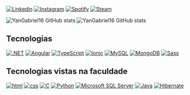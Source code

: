 [![Linkedin](https://img.shields.io/badge/LinkedIn-0077B5?style=for-the-badge&logo=linkedin&logoColor=white)](https://www.linkedin.com/in/yan-gabriel-silva-queiroz-90923321b/)
[![Instagram](https://img.shields.io/badge/Instagram-E4405F?style=for-the-badge&logo=instagram&logoColor=white)](https://instagram.com/yan.gabriel16)
[![Spotify](https://img.shields.io/badge/Spotify-1ED760?&style=for-the-badge&logo=spotify&logoColor=white)](https://open.spotify.com/user/31dsgbobpfiskxtt54fluxe37e6i?si=AZ6V1zLIRyuXEHIabfSrPA&utm_source=copy-link)
[![Steam](https://img.shields.io/badge/Steam-000000?style=for-the-badge&logo=steam&logoColor=white)](https://steamcommunity.com/id/011020012015/)


![YanGabriel16 GitHub stats](https://github-readme-stats.vercel.app/api?username=yangabriel16&show_icons=true&theme=tokyonight&count_private=true)
![YanGabriel16 GitHub stats](https://github-readme-stats.vercel.app/api/top-langs/?username=yangabriel16&theme=tokyonight)

## Tecnologias

[![.NET](https://img.shields.io/badge/.NET-5C2D91?style=for-the-badge&logo=.net&logoColor=white)](https://learn.microsoft.com/pt-br/dotnet/)
[![Angular](https://img.shields.io/badge/Angular-DD0031?style=for-the-badge&logo=angular&logoColor=white)](https://angular.io/docs)
[![TypeScript](https://img.shields.io/badge/TypeScript-007ACC?style=for-the-badge&logo=typescript&logoColor=white)](https://www.typescriptlang.org/docs/)
[![Ionic](https://img.shields.io/badge/Ionic-3880FF?style=for-the-badge&logo=ionic&logoColor=white)](https://ionicframework.com/docs)
[![MySQL](https://img.shields.io/badge/MySQL-00000F?style=for-the-badge&logo=mysql&logoColor=white)](https://dev.mysql.com/doc/)
[![MongoDB](https://img.shields.io/badge/MongoDB-4EA94B?style=for-the-badge&logo=mongodb&logoColor=white)](https://www.mongodb.com/docs/)
[![Sass](https://img.shields.io/badge/Sass-CC6699?style=for-the-badge&logo=sass&logoColor=white)](https://sass-lang.com/documentation/)

## Tecnologias vistas na faculdade

[![html](https://img.shields.io/badge/HTML5-E34F26?style=for-the-badge&logo=html5&logoColor=white)](https://developer.mozilla.org/en-US/docs/Web/HTML)
[![css](https://img.shields.io/badge/CSS3-1572B6?style=for-the-badge&logo=css3&logoColor=white)](https://developer.mozilla.org/en-US/docs/Web/CSS)
[![C](https://img.shields.io/badge/C-00599C?style=for-the-badge&logo=c&logoColor=white)](https://learn.microsoft.com/pt-br/cpp/c-language/?view=msvc-170)
[![Python](https://img.shields.io/badge/Python-14354C?style=for-the-badge&logo=python&logoColor=white)](https://docs.python.org/3/)
[![Microsoft SQL Server](https://img.shields.io/badge/Microsoft_SQL_Server-CC2927?style=for-the-badge&logo=microsoft-sql-server&logoColor=white)](https://learn.microsoft.com/pt-br/sql/sql-server/?view=sql-server-ver16)
[![Java](https://img.shields.io/badge/Java-ED8B00?style=for-the-badge&logo=java&logoColor=white)](https://docs.oracle.com/en/java/)
[![Hibernate](https://img.shields.io/badge/Hibernate-59666C?style=for-the-badge&logo=Hibernate&logoColor=white)](https://hibernate.org/orm/documentation/6.1/)
